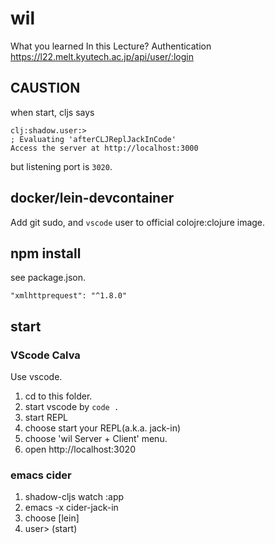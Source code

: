 # wil

What you learned In this Lecture?
Authentication https://l22.melt.kyutech.ac.jp/api/user/:login
## CAUSTION
when start, cljs says

```
clj꞉shadow.user꞉> 
; Evaluating 'afterCLJReplJackInCode'
Access the server at http://localhost:3000
```

but listening port is `3020`.

## docker/lein-devcontainer

Add git sudo, and `vscode` user to official colojre:clojure image.

## npm install
see package.json.

    "xmlhttprequest": "^1.8.0"

## start

### VScode Calva
Use vscode.

1. cd to this folder.
2. start vscode by `code .`
3. start REPL
4. choose start your REPL(a.k.a. jack-in)
4. choose 'wil Server + Client' menu.
5. open http://localhost:3020

### emacs cider

1. shadow-cljs watch :app
2. emacs -x cider-jack-in
3. choose [lein]
4. user> (start)
